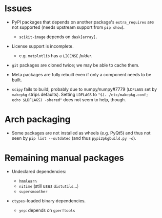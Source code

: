 Issues
======

- PyPI packages that depends on another package's `extra_requires` are not
  supported (needs upstream support from `pip show`).
    - `scikit-image` depends on `dask[array]`.

- License support is incomplete.
    - e.g. `matplotlib` has a `LICENSE` *folder*.

- `git` packages are cloned twice; we may be able to cache them.

- Meta packages are fully rebuilt even if only a component needs to be built.

- `scipy` fails to build, probably due to numpy/numpy#7779 (`LDFLAGS` set by
  `makepkg` strips defaults).  Setting `LDFLAGS` to `"$(. /etc/makepkg.conf;
  echo $LDFLAGS) -shared"` does not seem to help, though.

Arch packaging
==============

- Some packages are not installed as wheels (e.g. PyQt5) and thus not seen by
  `pip list --outdated` (and thus `pypi2pkgbuild.py -o`).

Remaining manual packages
=========================

- Undeclared dependencies:
    - `hmmlearn`
    - `nitime` (still uses `distutils`...)
    - `supersmoother`

- `ctypes`-loaded binary dependencies.
    - `yep`: depends on `gperftools`
